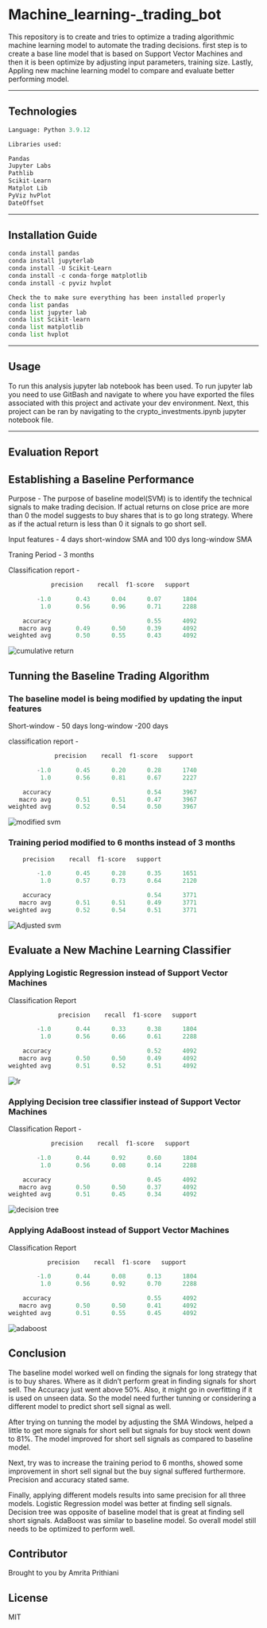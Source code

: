 # Machine_learning-_trading_bot

This repository is to create and tries to optimize a trading algorithmic  machine learning model to automate the trading decisions. first step is to create a base line model that is based on Support Vector Machines and then it is been optimize by adjusting input parameters, training size. Lastly, Appling new machine learning model to compare and evaluate better performing model.

-----

## Technologies

```python
Language: Python 3.9.12

Libraries used:

Pandas 
Jupyter Labs 
Pathlib 
Scikit-Learn
Matplot Lib
PyViz hvPlot
DateOffset

```

-----

## Installation Guide

```python
conda install pandas
conda install jupyterlab
conda install -U Scikit-Learn
conda install -c conda-forge matplotlib
conda install -c pyviz hvplot

Check the to make sure everything has been installed properly
conda list pandas
conda list jupyter lab
conda list Scikit-learn
conda list matplotlib
conda list hvplot

```

----

## Usage

To run this analysis jupyter lab notebook has been used. To run jupyter lab you need to use GitBash and navigate to where you have exported the files associated with this project and activate your dev environment. Next, this project can be ran by navigating to the crypto_investments.ipynb jupyter notebook file.

----

## Evaluation Report

## Establishing a Baseline Performance

Purpose - The purpose of baseline model(SVM) is to identify the technical signals to make trading decision. If actual returns on close price are more than 0 the model suggests to buy shares that is to go long strategy. Where as if the actual return is less than 0 it signals to go short sell. 

Input features - 4 days short-window SMA  and 100 dys long-window SMA

Traning Period - 3 months

Classification report - 

```python
            precision    recall  f1-score   support

        -1.0       0.43      0.04      0.07      1804
         1.0       0.56      0.96      0.71      2288

    accuracy                           0.55      4092
   macro avg       0.49      0.50      0.39      4092
weighted avg       0.50      0.55      0.43      4092
```

![cumulative return](/Starter_Code/cumulative_return_plot.png)

## Tunning the Baseline Trading Algorithm

### The baseline model is being modified by updating the input features

Short-window - 50 days
long-window -200 days

classification report -

```python
             precision    recall  f1-score   support

        -1.0       0.45      0.20      0.28      1740
         1.0       0.56      0.81      0.67      2227

    accuracy                           0.54      3967
   macro avg       0.51      0.51      0.47      3967
weighted avg       0.52      0.54      0.50      3967
```


![modified svm](/Starter_Code/modified_svm_model_cumulative_return_plot.png)

### Training period modified to 6 months instead of 3 months

```python 
    precision    recall  f1-score   support

        -1.0       0.45      0.28      0.35      1651
         1.0       0.57      0.73      0.64      2120

    accuracy                           0.54      3771
   macro avg       0.51      0.51      0.49      3771
weighted avg       0.52      0.54      0.51      3771

```

![Adjusted svm](/Starter_Code/adjusted%20size%20smv%20model%20cumulative%20return%20plot.png)

## Evaluate a New Machine Learning Classifier

### Applying Logistic Regression instead of Support Vector Machines

Classification Report

```python
              precision    recall  f1-score   support

        -1.0       0.44      0.33      0.38      1804
         1.0       0.56      0.66      0.61      2288

    accuracy                           0.52      4092
   macro avg       0.50      0.50      0.49      4092
weighted avg       0.51      0.52      0.51      4092
```

![lr](/Starter_Code/LogisticRegression%20model%20cumulative%20return%20plot.png)

### Applying Decision tree classifier instead of Support Vector Machines

Classification Report -

```python
            precision    recall  f1-score   support

        -1.0       0.44      0.92      0.60      1804
         1.0       0.56      0.08      0.14      2288

    accuracy                           0.45      4092
   macro avg       0.50      0.50      0.37      4092
weighted avg       0.51      0.45      0.34      4092
```

![decision tree](/Starter_Code/Decision%20tree%20model-%20cumulative%20return.png)

### Applying AdaBoost instead of Support Vector Machines

Classification Report

```python 
           precision    recall  f1-score   support

        -1.0       0.44      0.08      0.13      1804
         1.0       0.56      0.92      0.70      2288

    accuracy                           0.55      4092
   macro avg       0.50      0.50      0.41      4092
weighted avg       0.51      0.55      0.45      4092
```

![adaboost](/Starter_Code/adaboost_cumulative_return_plot.png)

## Conclusion 

The baseline model worked well on finding the signals for long strategy that is to buy shares. Where as it didn’t perform great in finding signals for short sell. The Accuracy just went above 50%. Also, it might go in overfitting if it is used on unseen data. So the model need further tunning or considering a different model to predict short sell signal as well.

After trying on tunning the model by adjusting the SMA Windows, helped a little to get more signals for short sell but signals for buy stock went down to 81%. The model improved for short sell signals as compared to baseline model.

Next, try was to increase the training period to 6 months, showed some improvement in short sell signal but the buy signal suffered furthermore. Precision and accuracy stated same. 

Finally, applying different models results into same precision for all three models. Logistic Regression model was better at finding sell signals. Decision tree was opposite of baseline model that is great at finding sell short signals. AdaBoost was similar to baseline model. So overall model still needs to be optimized to perform well. 

## Contributor

Brought to you by Amrita Prithiani

## License

MIT
